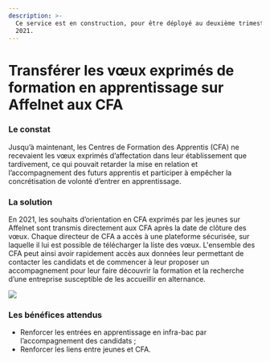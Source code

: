 ```yaml
---
description: >-
  Ce service est en construction, pour être déployé au deuxième trimestre de
  2021.
---
```


# Transférer les vœux exprimés de formation en apprentissage sur Affelnet aux CFA

### Le constat

Jusqu’à maintenant, les Centres de Formation des Apprentis \(CFA\) ne recevaient les vœux exprimés d’affectation dans leur établissement que tardivement, ce qui pouvait retarder la mise en relation et l’accompagnement des futurs apprentis et participer à empêcher la concrétisation de volonté d’entrer en apprentissage.  


### La solution

En 2021, les souhaits d’orientation en CFA exprimés par les jeunes sur Affelnet sont transmis directement aux CFA après la date de clôture des vœux. Chaque directeur de CFA a accès à une plateforme sécurisée, sur laquelle il lui est possible de télécharger la liste des vœux. L'ensemble des CFA peut ainsi avoir rapidement accès aux données leur permettant de contacter les candidats et de commencer à leur proposer un accompagnement pour leur faire découvrir la formation et la recherche d’une entreprise susceptible de les accueillir en alternance.

![](https://lh3.googleusercontent.com/wWhpJMWmZcuAjPIF2O5oulsw8gNQnGz6IvPnxLrAwmVaJOKUYKpJ3rc4J25wvYAupYFrnVrl6b4LDmJKL7SXpS63jtdiZiU8bLt6_avVmPEpv3y_hubH3E4Lqyhl_g)

### 

### Les bénéfices attendus

* Renforcer les entrées en apprentissage en infra-bac par l’accompagnement des candidats ;
* Renforcer les liens entre jeunes et CFA.

